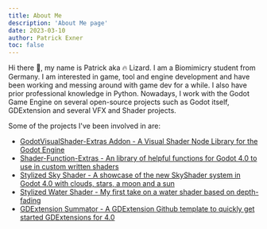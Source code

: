 ```yaml
---
title: About Me
description: 'About Me page'
date: 2023-03-10
author: Patrick Exner
toc: false
---
```


Hi there 👋, my name is Patrick aka 🔥 Lizard. I am a Biomimicry student from Germany. 
I am interested in game, tool and engine development and have been working and messing around with game dev for a while. 
I also have prior professional knowledge in Python. Nowadays, I work with the Godot Game Engine on several open-source 
projects such as Godot itself, GDExtension and several VFX and Shader projects.

Some of the projects I've been involved in are:

* [GodotVisualShader-Extras Addon - A Visual Shader Node Library for the Godot Engine](https://github.com/paddy-exe/GodotVisualShader-Extras)
* [Shader-Function-Extras - An library of helpful functions for Godot 4.0 to use in custom written shaders](https://github.com/paddy-exe/ShaderFunction-Extras)
* [Stylized Sky Shader - A showcase of the new SkyShader system in Godot 4.0 with clouds, stars, a moon and a sun](https://github.com/paddy-exe/GodotStylizedSkyShader)
* [Stylized Water Shader - My first take on a water shader based on depth-fading](https://github.com/paddy-exe/Godot-3D-Stylized-Water)
* [GDExtension Summator - A GDExtension Github template to quickly get started GDExtensions for 4.0](https://github.com/paddy-exe/GDExtensionSummator)
